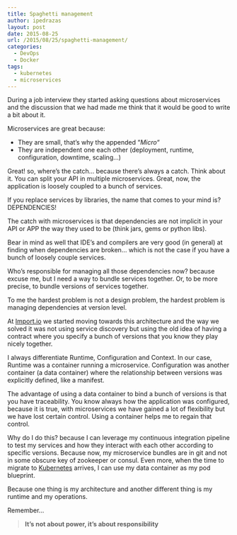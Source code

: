 ```yaml
---
title: Spaghetti management
author: ipedrazas
layout: post
date: 2015-08-25
url: /2015/08/25/spaghetti-management/
categories:
  - DevOps
  - Docker
tags:
  - kubernetes
  - microservices
---
```

During a job interview they started asking questions about microservices and the discussion that we had made me think that it would be good to write a bit about it.

Microservices are great because:

  * They are small, that&#8217;s why the appended &#8220;_Micro_&#8220;
  * They are independent one each other (deployment, runtime, configuration, downtime, scaling&#8230;)

Great! so, where&#8217;s the catch&#8230; because there&#8217;s always a catch. Think about it. You can split your API in multiple microservices. Great, now, the application is loosely coupled to a bunch of services.

If you replace services by libraries, the name that comes to your mind is? DEPENDENCIES!

The catch with microservices is that dependencies are not implicit in your API or APP the way they used to be (think jars, gems or python libs).

Bear in mind as well that IDE&#8217;s and compilers are very good (in general) at finding when dependencies are broken&#8230; which is not the case if you have a bunch of loosely couple services.

Who&#8217;s responsible for managing all those dependencies now? because excuse me, but I need a way to bundle services together. Or, to be more precise, to bundle versions of services together.

To me the hardest problem is not a design problem, the hardest problem is managing dependencies at version level.

At [Import.io][1] we started moving towards this architecture and the way we solved it was not using service discovery but using the old idea of having a contract where you specify a bunch of versions that you know they play nicely together.

I always differentiate Runtime, Configuration and Context. In our case, Runtime was a container running a microservice. Configuration was another container (a data container) where the relationship between versions was explicitly defined, like a manifest.

The advantage of using a data container to bind a bunch of versions is that you have traceability. You know always how the application was configured, because it is true, with microservices we have gained a lot of flexibility but we have lost certain control. Using a container helps me to regain that control.

Why do I do this? because I can leverage my continuous integration pipeline to test my services and how they interact with each other according to specific versions. Because now, my microservice bundles are in git and not in some obscure key of zookeeper or consul. Even more, when the time to migrate to [Kubernetes][2] arrives, I can use my data container as my pod blueprint.

Because one thing is my architecture and another different thing is my runtime and my operations.

Remember&#8230;

> **It&#8217;s not about power, it&#8217;s about responsibility**

 [1]: https://import.io/ "Import.io"
 [2]: http://kubernetes.io/